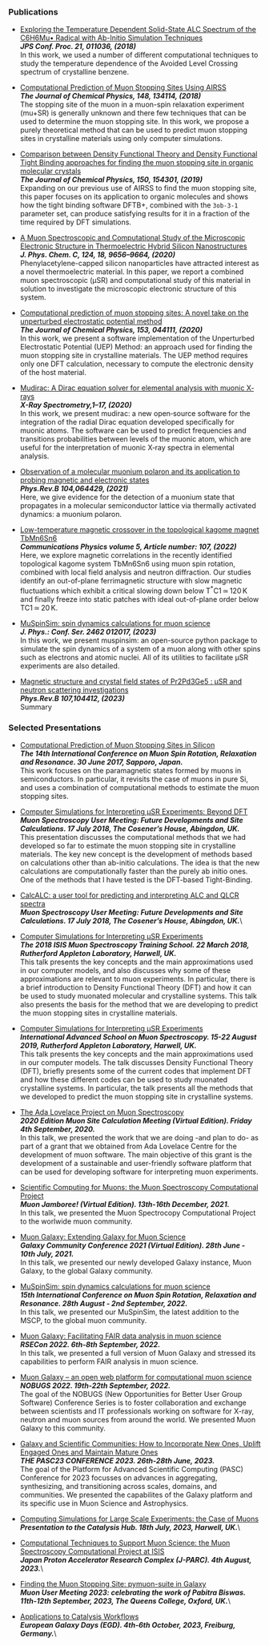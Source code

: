 ### Publications

* [Exploring the Temperature Dependent Solid-State ALC Spectrum of the C6H6Mu• Radical with Ab-Initio Simulation Techniques](https://journals.jps.jp/doi/pdf/10.7566/JPSCP.21.011036) \
**_JPS Conf. Proc. 21, 011036, (2018)_** \
In this work, we used a number of different computational techniques to study the temperature dependence of the Avoided Level Crossing spectrum of crystalline benzene.

* [Computational Prediction of Muon Stopping Sites Using AIRSS](https://aip.scitation.org/doi/pdf/10.1063/1.5024450 )\
  **_The Journal of Chemical Physics, 148, 134114, (2018)_**\
The stopping site of the muon in a muon-spin relaxation experiment (mu+SR) is generally unknown and there few techniques that can be used to determine the muon stopping site. In this work, we propose a purely theoretical method that can be used to predict muon stopping sites in crystalline materials using only computer simulations.

* [Comparison between Density Functional Theory and Density Functional Tight Binding approaches for finding the muon stopping site in organic molecular crystals](https://aip.scitation.org/doi/10.1063/1.5085197)\
**_The Journal of Chemical Physics, 150, 154301, (2019)_**\
Expanding on our previous use of AIRSS to find the muon stopping site, this paper focuses on its application to organic molecules and shows how the tight binding software DFTB+, combined with the `3ob-3-1` parameter set, can produce satisfying results for it in a fraction of the time required by DFT simulations.

* [A Muon Spectroscopic and Computational Study of the Microscopic Electronic Structure in Thermoelectric Hybrid Silicon Nanostructures](https://pubs.acs.org/doi/abs/10.1021/acs.jpcc.9b11717)\
**_J. Phys. Chem. C, 124, 18, 9656–9664, (2020)_**\
Phenylacetylene-capped silicon nanoparticles have attracted interest as a novel thermoelectric material. In this paper, we report a combined muon spectroscopic (μSR) and computational study of this material in solution to investigate the microscopic electronic structure of this system.

* [Computational prediction of muon stopping sites: A novel take on the unperturbed electrostatic potential method](https://aip.scitation.org/doi/10.1063/5.0012381)\
**_The Journal of Chemical Physics, 153, 044111, (2020)_**\
In this work, we present a software implementation of the Unperturbed Electrostatic Potential (UEP) Method: an approach used for finding the muon stopping site in crystalline materials. The UEP method requires only one DFT calculation, necessary to compute the electronic density of the host material. 

* [Mudirac: A Dirac equation solver for elemental analysis with muonic X‐rays](https://onlinelibrary.wiley.com/doi/full/10.1002/xrs.3212)\
**_X-Ray Spectrometry,1–17, (2020)_**\
In this work, we present mudirac: a new open‐source software for the integration of the radial Dirac equation developed specifically for muonic atoms. The software can be used to predict frequencies and transitions probabilities between levels of the muonic atom, which are useful for the interpretation of muonic X‐ray spectra in elemental analysis. 

* [Observation of a molecular muonium polaron and its application to probing magnetic and electronic states](https://journals.aps.org/prb/abstract/10.1103/PhysRevB.104.064429)\
**_Phys.Rev.B 104,064429, (2021)_**\
Here, we give evidence for the detection of a muonium state that propagates in a molecular semiconductor lattice via thermally activated dynamics: a muonium polaron. 

* [Low-temperature magnetic crossover in the topological kagome magnet TbMn6Sn6](https://www.nature.com/articles/s42005-022-00885-4)\
**_Communications Physics volume 5, Article number: 107, (2022)_**\
Here, we explore magnetic correlations in the recently identified topological kagome system TbMn6Sn6 using muon spin rotation, combined with local field analysis and neutron diffraction. Our studies identify an out-of-plane ferrimagnetic structure with slow magnetic fluctuations which exhibit a critical slowing down below T<sup>*</sup>C1 ≃ 120 K and finally freeze into static patches with ideal out-of-plane order below TC1 ≃ 20 K.

* [MuSpinSim: spin dynamics calculations for muon science](https://iopscience.iop.org/article/10.1088/1742-6596/2462/1/012017/meta)\
**_J. Phys.: Conf. Ser. 2462 012017, (2023)_**\
In this work, we present muspinsim: an open-source python package to simulate the spin dynamics of a system of a muon along with other spins such as electrons and atomic nuclei. All of its utilities to facilitate µSR experiments are also detailed.

* [Magnetic structure and crystal field states of Pr2Pd3Ge5 : μSR and neutron scattering investigations](https://journals.aps.org/prb/abstract/10.1103/PhysRevB.107.104412)\
**_Phys.Rev.B 107,104412, (2023)_**\
Summary

### Selected Presentations

* [Computational Prediction of Muon Stopping Sites in Silicon](https://leandro-liborio.github.io/files/MuSR2017.pdf)\
**_The 14th International Conference on Muon Spin Rotation, Relaxation and Resonance. 30 June 2017, Sapporo, Japan._**\
This work focuses on the paramagnetic states formed by muons in semiconductors. In particular, it revisits the case of muons in pure Si, and uses a combination of computational methods to estimate the muon stopping sites.

* [Computer Simulations for Interpreting µSR Experiments: Beyond DFT](https://leandro-liborio.github.io/files/MuonStoppingSite2018.pdf)\
**_Muon Spectroscopy User Meeting: Future Developments and Site Calculations. 17 July 2018, The Cosener’s House, Abingdon, UK._**\
This presentation discusses the computational methods that we had developed so far to estimate the muon stopping site in crystalline materials. The key new concept is the development of methods based on calculations other than ab-initio calculations. The idea is that the new calculations are computationally faster than the purely ab initio ones. One of the methods that I have tested is the DFT-based Tight-Binding.

* [CalcALC: a user tool for predicting and interpreting ALC and QLCR spectra](https://www.isis.stfc.ac.uk/Pages/MuonUserMeeting2018_Pratt.pdf)\
**_Muon Spectroscopy User Meeting: Future Developments and Site Calculations. 17 July 2018, The Cosener’s House, Abingdon, UK._**\

* [Computer Simulations for Interpreting μSR Experiments](https://leandro-liborio.github.io/talks/22-03-2018-talk)\
**_The 2018 ISIS Muon Spectroscopy Training School.  22 March 2018, Rutherford Appleton Laboratory, Harwell, UK._**\
This talk presents the key concepts and the main approximations used in our computer models, and also discusses why some of these approximations are relevant to muon experiments. In particular, there is a brief introduction to Density Functional Theory (DFT) and how it can be used to study muonated molecular and crystalline systems. This talk also presents the basis for the method that we are developing to predict the muon stopping sites in crystalline materials.

* [Computer Simulations for Interpreting μSR Experiments](https://www.isis.stfc.ac.uk/Pages/Muon-Spectroscopy-Advanced-School.aspx)\
**_International Advanced School on Muon Spectroscopy.  15-22 August 2019, Rutherford Appleton Laboratory, Harwell, UK._**\
This talk presents the key concepts and the main approximations used in our computer models. The talk discusses Density Functional Theory (DFT), briefly presents some of the current codes that implement DFT and how these different codes can be used to study muonated crystalline systems. In particular, the talk presents all the methods that we developed to predict the muon stopping site in crystalline systems. 

* [The Ada Lovelace Project on Muon Spectroscopy](https://www.scd.stfc.ac.uk/Pages/Muon-Site-Calculation-Meeting-2020.aspx)\
**_2020 Edition Muon Site Calculation Meeting (Virtual Edition). Friday 4th September, 2020._**\
In this talk, we presented the work that we are doing -and plan to do- as part of a grant that we obtained from Ada Lovelace Centre for the development of muon software. The main objective of this grant is the development of a sustainable and user-friendly software platform that can be used for developing software for interpreting muon experiments.

* [Scientific Computing for Muons: the Muon Spectroscopy Computational Project](https://www.isis.stfc.ac.uk/Pages/Muon-User-Meeting-2021.aspx)\
**_Muon Jamboree! (Virtual Edition).  13th-16th December, 2021._**\
In this talk, we presented the Muon Spectrocopy Computational Project to the worlwide muon community.

* [Muon Galaxy: Extending Galaxy for Muon Science](https://gcc2021.sched.com/event/jo6t/muon-galaxy-extending-galaxy-for-muon-science)\
**_Galaxy Community Conference 2021 (Virtual Edition).  28th June - 10th July, 2021._**\
In this talk, we presented our newly developed Galaxy instance, Muon Galaxy, to the global Galaxy community. 

* [MuSpinSim: spin dynamics calculations for muon science](https://indico.stfc.ac.uk/event/53/)\
**_15th International Conference on Muon Spin Rotation, Relaxation and Resonance.  28th August - 2nd September, 2022._**\
In this talk, we presented our MuSpinSim, the latest addition to the MSCP, to the global muon community. 

* [Muon Galaxy: Facilitating FAIR data analysis in muon science](https://rsecon2022.society-rse.org/)\
**_RSECon 2022. 6th-8th September, 2022._**\
In this talk, we presented a full version of Muon Galaxy and stressed its capabilities to perform FAIR analysis in muon science.

* [Muon Galaxy – an open web platform for computational muon science](https://indico.psi.ch/event/12738/)\
**_NOBUGS 2022. 19th-22th September, 2022._**\
The goal of the NOBUGS (New Opportunities for Better User Group Software) Conference Series is to foster collaboration and exchange between scientists and IT professionals working on software for X-ray, neutron and muon sources from around the world.  We presented Muon Galaxy to this community.

* [Galaxy and Scientific Communities: How to Incorporate New Ones, Uplift Engaged Ones and Maintain Mature Ones​](https://pasc23.pasc-conference.org/)\
**_THE PASC23 CONFERENCE 2023. 26th-28th June, 2023._**\
The goal of the Platform for Advanced Scientific Computing (PASC) Conference for 2023 focusses on advances in aggregating, synthesizing, and transitioning across scales, domains, and communities. We presented the capabilites of the Galaxy platform and its specific use in Muon Science and Astrophysics.

* [Computing Simulations for Large Scale Experiments: the Case of Muons​](https://zenodo.org/records/8161368)\
**_Presentation to the Catalysis Hub. 18th July, 2023, Harwell, UK._**\ 

* [Computational Techniques to Support Muon Science: the Muon Spectroscopy Computational Project at ISIS](https://zenodo.org/records/8219390)\
**_Japan Proton Accelerator Research Complex (J-PARC). 4th August, 2023._**\ 

* [Finding the Muon Stopping Site: pymuon-suite in​ Galaxy​](https://indico.stfc.ac.uk/event/757/)\
**_Muon User Meeting 2023: celebrating the work of Pabitra Biswas. 11th-12th September, 2023,  The Queens College, Oxford, UK._**\

* [Applications to Catalysis Workflows​](https://zenodo.org/records/8219401)\
**_European Galaxy Days (EGD). 4th-6th October, 2023,  Freiburg, Germany._**\



